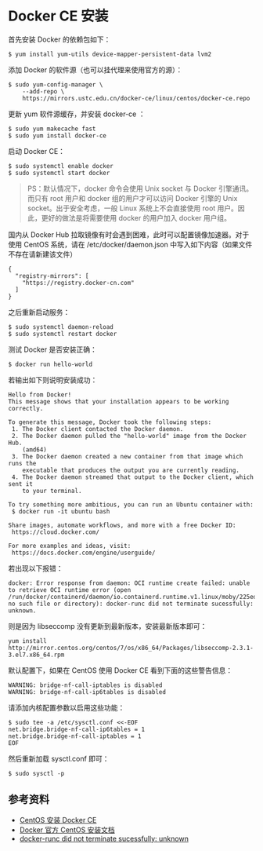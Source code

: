 # Docker CE 安装
首先安装 Docker 的依赖包如下：
```
$ yum install yum-utils device-mapper-persistent-data lvm2
```
添加 Docker 的软件源（也可以挂代理来使用官方的源）：
```
$ sudo yum-config-manager \
    --add-repo \
    https://mirrors.ustc.edu.cn/docker-ce/linux/centos/docker-ce.repo
```
更新 yum 软件源缓存，并安装 docker-ce ：
```
$ sudo yum makecache fast
$ sudo yum install docker-ce
```
启动 Docker CE：
```
$ sudo systemctl enable docker
$ sudo systemctl start docker
```
> PS：默认情况下，docker 命令会使用 Unix socket 与 Docker 引擎通讯。而只有 root 用户和 docker 组的用户才可以访问 Docker 引擎的 Unix socket。出于安全考虑，一般 Linux 系统上不会直接使用 root 用户。因此，更好的做法是将需要使用 docker 的用户加入 docker 用户组。

国内从 Docker Hub 拉取镜像有时会遇到困难，此时可以配置镜像加速器。对于使用 CentOS 系统，请在 /etc/docker/daemon.json 中写入如下内容（如果文件不存在请新建该文件）
```
{
  "registry-mirrors": [
    "https://registry.docker-cn.com"
  ]
}
```
之后重新启动服务：
```
$ sudo systemctl daemon-reload
$ sudo systemctl restart docker
```
测试 Docker 是否安装正确：
```
$ docker run hello-world
```
若输出如下则说明安装成功：
```
Hello from Docker!
This message shows that your installation appears to be working correctly.

To generate this message, Docker took the following steps:
 1. The Docker client contacted the Docker daemon.
 2. The Docker daemon pulled the "hello-world" image from the Docker Hub.
    (amd64)
 3. The Docker daemon created a new container from that image which runs the
    executable that produces the output you are currently reading.
 4. The Docker daemon streamed that output to the Docker client, which sent it
    to your terminal.

To try something more ambitious, you can run an Ubuntu container with:
 $ docker run -it ubuntu bash

Share images, automate workflows, and more with a free Docker ID:
 https://cloud.docker.com/

For more examples and ideas, visit:
 https://docs.docker.com/engine/userguide/
```
若出现以下报错：
```
docker: Error response from daemon: OCI runtime create failed: unable to retrieve OCI runtime error (open /run/docker/containerd/daemon/io.containerd.runtime.v1.linux/moby/225edd3d808116d3cc5992849e60bf5369ace67c291a066ebae4ca5784bcce7a/log.json: no such file or directory): docker-runc did not terminate sucessfully: unknown.
```
则是因为 libseccomp 没有更新到最新版本，安装最新版本即可：
```
yum install http://mirror.centos.org/centos/7/os/x86_64/Packages/libseccomp-2.3.1-3.el7.x86_64.rpm
```

默认配置下，如果在 CentOS 使用 Docker CE 看到下面的这些警告信息：
```
WARNING: bridge-nf-call-iptables is disabled
WARNING: bridge-nf-call-ip6tables is disabled
```
请添加内核配置参数以启用这些功能：
```
$ sudo tee -a /etc/sysctl.conf <<-EOF
net.bridge.bridge-nf-call-ip6tables = 1
net.bridge.bridge-nf-call-iptables = 1
EOF
```
然后重新加载 sysctl.conf 即可：
```
$ sudo sysctl -p
```
## 参考资料
- [CentOS 安装 Docker CE](https://yeasy.gitbooks.io/docker_practice/content/install/centos.html)
- [Docker 官方 CentOS 安装文档](https://docs.docker.com/install/linux/docker-ce/centos/#set-up-the-repository)
- [docker-runc did not terminate sucessfully: unknown](https://github.com/moby/moby/issues/35906)
<!--stackedit_data:
eyJoaXN0b3J5IjpbNjI4ODkxODk0XX0=
-->